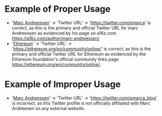 # Example of Proper Usage
* '[Marc Andreessen](https://golden.com/wiki/Marc_Andreessen-DBY)' -> 'Twitter URL' -> 'https://twitter.com/pmarca' is correct, as this is the primary and official Twitter URL for marc Andreessen as evidenced by his page on a16z.com https://a16z.com/author/marc-andreessen/
* '[Ethereum](https://golden.com/wiki/Ethereum-W4Z)' -> 'Twitter URL' -> 'https://ethereum.org/en/community/online/' is correct, as this is the primary and official Twitter URL for Ethereum as evidenced by the Ethereum foundation's official community links page https://ethereum.org/en/community/online/.

# Example of Improper Usage
* '[Marc Andreessen](https://golden.com/wiki/Marc_Andreessen-DBY)' -> 'Twitter URL' -> 'https://twitter.com/pmarca_blog' is incorrect, as this Twitter profile is not officially affiliated with Marc Andreesen on any external website.